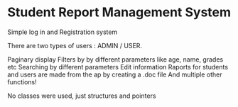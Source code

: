 # Student Report Management System

Simple log in and Registration system

There are two types of users : ADMIN / USER. 

Paginary display
Filters by by different parameters like age, name, grades etc
Searching by different parameters
Edit information
Raports for students and users are made from the ap by creating a .doc file
And multiple other functions!

No classes were used, just structures and pointers



